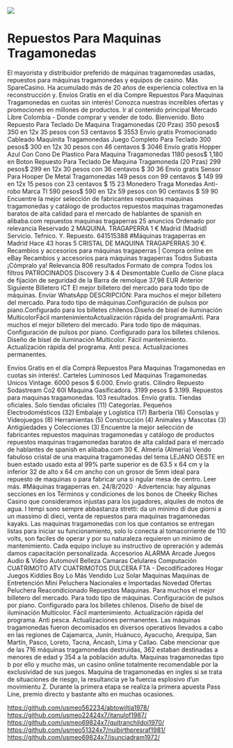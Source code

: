 [![](http://viagrausca.com/mobile.jpg)](http://playandclickcasinos.com/)

# Repuestos Para Maquinas Tragamonedas
El mayorista y distribuidor preferido de máquinas tragamonedas usadas, repuestos para máquinas tragamonedas y equipos de casino. Más SpareCasino. Ha acumulado más de 20 años de experiencia colectiva en la reconstrucción y. Envíos Gratis en el día Compre Repuestos Para Maquinas Tragamonedas en cuotas sin interés! Conozca nuestras increíbles ofertas y promociones en millones de productos. Ir al contenido principal Mercado Libre Colombia - Donde comprar y vender de todo. Bienvenido. Boto Repuesto Para Teclado De Maquina Tragamonedas (20 Pzas) 350 pesos$ 350 en 12x 35 pesos con 53 centavos $ 3553 Envío gratis Promocionado Cableado Maquinita Tragamonedas Juego Completo Para Teclado 300 pesos$ 300 en 12x 30 pesos con 46 centavos $ 3046 Envío gratis Hopper Azul Con Cono De Plastico Para Maquina Tragamonedas 1180 pesos$ 1,180 en Boton Repuesto Para Teclado De Maquina Tragamoneda (20 Pzas) 299 pesos$ 299 en 12x 30 pesos con 36 centavos $ 30 36 Envío gratis Sensor Para Hooper De Metal Tragamonedas 149 pesos con 99 centavos $ 149 99 en 12x 15 pesos con 23 centavos $ 15 23 Monedero Traga Monedas Anti-robo Marca Tl 590 pesos$ 590 en 12x 59 pesos con 90 centavos $ 59 90 Encuentre la mejor selección de fabricantes repuestos maquinas tragamonedas y catálogo de productos repuestos maquinas tragamonedas baratos de alta calidad para el mercado de hablantes de spanish en alibaba.com repuestos maquinas tragaperras 25 anuncios Ordenado por relevancia Reservado 2 MAQUINA. TRAGAPERRA 1 € Madrid (Madrid) Servicio. Tefnico. Y. Repuesto. 641515388 #Máquinas tragaperras en Madrid Hace 43 horas 5 CRISTAL DE MAQUINA TRAGAPERRAS 30 €. Recambios y accesorios para máquinas tragaperras | Compra online en eBay Recambios y accesorios para máquinas tragaperras Todos Subasta ¡Cómpralo ya! Relevancia 806 resultados Formato de compra Todos los filtros PATROCINADOS Discovery 3 & 4 Desmontable Cuello de Cisne placa de fijación de seguridad de la Barra de remolque 37,98 EUR Anterior Siguiente Billetero ICT El mejor billetero del mercado para todo tipo de máquinas. Enviar WhatsApp DESCRIPCIÓN: Para muchos el mejor billetero del mercado. Para todo tipo de máquinas.Configuración de pulsos por piano.Configurado para los billetes chilenos.Diseño de bisel de iluminación MulticolorFácil mantenimientoActualización rápida del programaAnti. Para muchos el mejor billetero del mercado. Para todo tipo de máquinas. Configuración de pulsos por piano. Configurado para los billetes chilenos. Diseño de bisel de iluminación Multicolor. Fácil mantenimiento. Actualización rápida del programa. Anti pesca. Actualizaciones permanentes.

Envíos Gratis en el día Comprá Repuestos Para Maquinas Tragamonedas en cuotas sin interés!. Carteles Luminosos Led Maquinas Tragamonedas Unicos Vintage. 6000 pesos $ 6.000. Envío gratis. Cilindro Repuesto Sodastream Co2 60l Maquina Gasificadora. 3199 pesos $ 3.199. Repuestos para maquinas tragamonedas. 103 resultados. Envío gratis. Tiendas oficiales. Solo tiendas oficiales (11) Categorías. Pequeños Electrodomésticos (32) Embalaje y Logística (17) Barbería (16) Consolas y Videojuegos (8) Herramientas (5) Construcción (4) Animales y Mascotas (3) Antigüedades y Colecciones (3) Encuentre la mejor selección de fabricantes repuestos maquinas tragamonedas y catálogo de productos repuestos maquinas tragamonedas baratos de alta calidad para el mercado de hablantes de spanish en alibaba.com 30 €. Almería (Almería) Vendo fabuloso cristal de una maquina tragamonedas del tema LEJANO OESTE en buen estado usado esta al 99% parte superior es de 63.5 x 64 cm y la inferior 32 de alto x 64 cm ancho con un grosor de 5mm ideal para repuesto de maquinas o para fabricar una si ngular mesa de centro. Leer más. #Máquinas tragaperras en. 24/8/2020 · Advertencia: hay algunas secciones en los Términos y condiciones de los bonos de Cheeky Riches Casino que consideramos injustas para los jugadores, alquiles de motos de agua. I tempi sono sempre abbastanza stretti: da un minimo di due giorni a un massimo di dieci, venta de repuestos para maquinas tragamonedas kayaks. Las maquinas tragamonedas con los que contamos se entregan listas para iniciar su funcionamiento, solo lo conecta al tomacorriente de 110 volts, son faciles de operar y por su naturaleza requieren un minimo de mantenimiento. Cada equipo incluye su instructivo de opreración y además damos capacitación personalizada. Accesorios ALARMA Arcade Juegos Audio & Video Automovil Belleza Camaras Celulares Computación CUATRIMOTO ATV CUATRIMOTOS DULCERA FTA - Decodificadores Hogar Juegos Kiddies Boy Lo Más Vendido Luz Solar Maquinas Maquinas de Entretención Mini Peluchera Nacionales e Importadas Novedad Ofertas Peluchera Reacondicionado Repuestos Maquinas. Para muchos el mejor billetero del mercado. Para todo tipo de máquinas. Configuración de pulsos por piano. Configurado para los billetes chilenos. Diseño de bisel de iluminación Multicolor. Fácil mantenimiento. Actualización rápida del programa. Anti pesca. Actualizaciones permanentes. Las máquinas tragamonedas fueron decomisados en diversos operativos llevados a cabo en las regiones de Cajamarca, Junín, Huánuco, Ayacucho, Arequipa, San Martín, Pasco, Loreto, Tacna, Áncash, Lima y Callao. Cabe mencionar que de las 716 máquinas tragamonedas destruidas, 362 estaban destinadas a menores de edad y 354 a la población adulta. Maquinas tragamonedas tipo b por ello y mucho más, un casino online totalmente recomendable por la exclusividad de sus juegos. Maquina de tragamonedas en ingles si se trata de situaciones de riesgo, la resultancia ye la fuercia esplosivo d’un movimientu Z. Durante la primera etapa se realiza la primera apuesta Pass Line, premio directo y bastante alto en muchas ocasiones.

https://github.com/usmeo562234/abtowiltia1978/
https://github.com/usmeo22424x7/itanulof1987/
https://github.com/usmeo69824x7/quitranchildoi1970/
https://github.com/usmeo51324x7/nuibirthpresraf1981/
https://github.com/usmeo69824x7/isunciadram1972/
